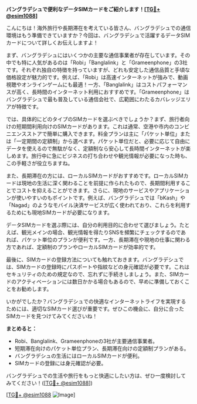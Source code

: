 **バングラデシュで便利なデータSIMカードをご紹介します！[[TG💪+ @esim1088](https://t.me/s/esim1088)]**

こんにちは！海外旅行や長期滞在を考えている皆さん、バングラデシュでの通信環境はもう準備できていますか？今回は、バングラデシュで活躍するデータSIMカードについて詳しくお伝えしますよ！

まず、バングラデシュにはいくつかの主要な通信事業者が存在しています。その中でも特に人気があるのは「Robi」「Banglalink」と「Grameenphone」の3社です。それぞれ独自の特徴を持っていますが、どれも安定した通信品質と手頃な価格設定が魅力的です。例えば、「Robi」は高速インターネットが強みで、動画視聴やオンラインゲームにも最適！一方、「Banglalink」はコストパフォーマンスが高く、長時間のインターネット利用におすすめです。「Grameenphone」はバングラデシュで最も普及している通信会社で、広範囲にわたるカバレッジエリアが特徴です。

では、具体的にどのタイプのSIMカードを選ぶべきでしょうか？まず、旅行者向けの短期間利用向けのSIMカードがあります。これは通常、空港や市内のコンビニエンスストアで簡単に購入できます。料金プランは主に「パケット単位」または「一定期間の定額制」から選べます。パケット単位だと、必要に応じて自由にデータを使えるので無駄がなく、定額制なら安心して長時間インターネットが楽しめます。旅行中に急にビジネスの打ち合わせや観光情報が必要になった時も、この手軽さが役立ちますね。

また、長期滞在の方には、ローカルSIMカードがおすすめです。ローカルSIMカードは現地の生活に深く関わることを前提に作られたもので、長期間利用することでコストを抑えることができます。さらに、現地のサービスやアプリケーションが使いやすいのもポイントです。例えば、バングラデシュでは「bKash」や「Nagad」のようなモバイル決済サービスが広く使われており、これらを利用するためにも現地SIMカードが必要になります。

データSIMカードを選ぶ際には、自分の利用目的に合わせて選びましょう。たとえば、観光メインの場合、観光情報を得たりSNSを頻繁にチェックするのであれば、パケット単位のプランが便利です。一方、長期滞在や現地の仕事に関わる方であれば、定額制のプランやローカルSIMカードが効率的です。

最後に、SIMカードの登録方法についても触れておきます。バングラデシュでは、SIMカードの登録時にパスポートや指紋などの身元確認が必要です。これはセキュリティのための規定なので、忘れずに手続きしましょう。また、SIMカードのアクティベーションには数日かかる場合もあるので、早めに準備しておくことをお勧めします。

いかがでしたか？バングラデシュでの快適なインターネットライフを実現するためには、適切なSIMカード選びが重要です。ぜひこの機会に、自分に合ったSIMカードを見つけてみてくださいね！

**まとめると：**
- Robi、Banglalink、Grameenphoneの3社が主要通信事業者。
- 短期滞在向けのパケット単位プラン、長期滞在向けの定額制プランがある。
- バングラデシュの生活にはローカルSIMカードが便利。
- SIMカードの登録には身元確認が必要。

バングラデシュでの生活や旅行をもっと快適にしたい方は、ぜひ一度検討してみてください！([[TG💪+ @esim1088](https://t.me/s/esim1088)])

[[TG💪+ @esim1088](https://t.me/s/esim1088) ![Image](https://i.postimg.cc/Y0z9fWf4/image.png)]